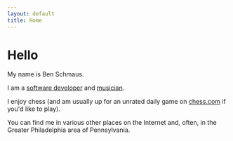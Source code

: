 ```yaml
---
layout: default
title: Home
---
```

# Hello

My name is Ben Schmaus.

I am a [software developer](http://www.linkedin.com/in/bschmaus) and [musician](https://www.instagram.com/schmaus6/).

I enjoy chess (and am usually up for an unrated daily game on [chess.com](https://www.chess.com/member/bschmaus) if you'd like to play).

You can find me in various other places on the Internet and, often, in the Greater Philadelphia area of Pennsylvania.
